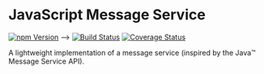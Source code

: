 # JavaScript Message Service

<a href="https://www.npmjs.com/package/jsms"><img alt="npm Version" src="https://img.shields.io/npm/v/jsms.svg"></a> -->
<a href="https://travis-ci.org/rfruesmer/jsms"><img alt="Build Status" src="https://travis-ci.org/rfruesmer/jsms.svg?branch=master"></a>
<a href="https://codecov.io/gh/rfruesmer/jsms"><img alt="Coverage Status" src="https://codecov.io/gh/rfruesmer/jsms/master.svg"></a>

A lightweight implementation of a message service (inspired by the Java™ Message Service API).
